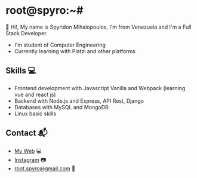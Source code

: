 # root@spyro:~#
:wave: Hi!, My name is Spyridon Mihalopoulos, I'm from Venezuela and I'm a Full Stack Developer. 
<br>
  * I'm student of Computer Engineering
  * Currently learning with Platzi and other platforms
  

## Skills :computer:
  * Frontend development with Javascript Vanilla and Webpack (learning vue and react js)
  * Backend with Node.js and Express, API Rest, Django
  * Databases with MySQL and MongoDB
  * Linux basic skills
  
## Contact :mailbox_with_mail:
 * [My Web](https://rootspyro.com/) :computer:
 * [Instagram](https://www.instagram.com/rootspyro/?hl=es-la) :camera:
 * [root.spyro@gmail.com](mailto:root.spyro@gmail.com) :email:
